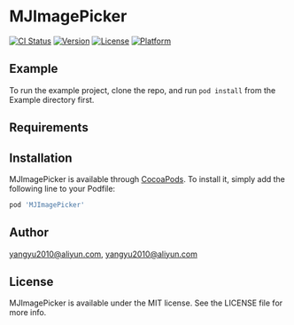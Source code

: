 # MJImagePicker

[![CI Status](https://img.shields.io/travis/yangyu2010@aliyun.com/MJImagePicker.svg?style=flat)](https://travis-ci.org/yangyu2010@aliyun.com/MJImagePicker)
[![Version](https://img.shields.io/cocoapods/v/MJImagePicker.svg?style=flat)](https://cocoapods.org/pods/MJImagePicker)
[![License](https://img.shields.io/cocoapods/l/MJImagePicker.svg?style=flat)](https://cocoapods.org/pods/MJImagePicker)
[![Platform](https://img.shields.io/cocoapods/p/MJImagePicker.svg?style=flat)](https://cocoapods.org/pods/MJImagePicker)

## Example

To run the example project, clone the repo, and run `pod install` from the Example directory first.

## Requirements

## Installation

MJImagePicker is available through [CocoaPods](https://cocoapods.org). To install
it, simply add the following line to your Podfile:

```ruby
pod 'MJImagePicker'
```

## Author

yangyu2010@aliyun.com, yangyu2010@aliyun.com

## License

MJImagePicker is available under the MIT license. See the LICENSE file for more info.
